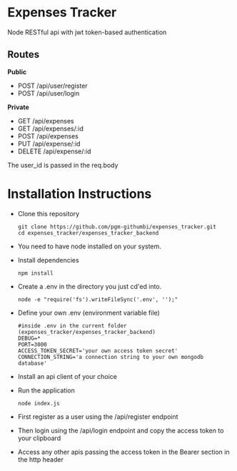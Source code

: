 # Expenses Tracker
Node RESTful api with jwt token-based authentication

## Routes
**Public**
- POST /api/user/register 
- POST /api/user/login 

**Private**
- GET /api/expenses
- GET /api/expenses/:id
- POST /api/expenses 
- PUT /api/expense/:id
- DELETE /api/expense/:id

The user_id is passed in the req.body

# Installation Instructions
- Clone this repository
  ```
  git clone https://github.com/pgm-githumbi/expenses_tracker.git
  cd expenses_tracker/expenses_tracker_backend
  ```
- You need to have node installed on your system.
- Install dependencies
  ```
  npm install
  ```
- Create a .env in the directory you just cd'ed into.
  ```
  node -e "require('fs').writeFileSync('.env', '');"
  ```
- Define your own .env (environment variable file)
  ```
  #inside .env in the current folder (expenses_tracker/expenses_tracker_backend)
  DEBUG=*
  PORT=3000
  ACCESS_TOKEN_SECRET='your own access token secret'
  CONNECTION_STRING='a connection string to your own mongodb database'
  ```
- Install an api client of your choice
- Run the application
  ```
  node index.js
  ```

- First register as a user using the /api/register endpoint
- Then login using the /api/login endpoint and copy the access token to your clipboard
- Access any other apis passing the access token in the Bearer section in the http header

